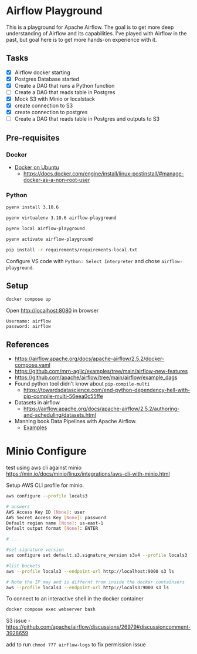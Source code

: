 # Airflow Playground


This is a playground for Apache Airflow. The goal is to get more deep understanding of Airflow and its capabilities. I've played with Airflow in the past, but goal here is to get more hands-on experience with it.


## Tasks

- [x] Airflow docker starting
- [x] Postgres Database started
- [x] Create a DAG that runs a Python function
- [ ] Create a DAG that reads table in Postgres
- [x] Mock S3 with Minio or localstack
- [x] create connection to S3
- [x] create connection to postgres
- [ ] Create a DAG that reads table in Postgres and outputs to S3

## Pre-requisites

### Docker

- [Docker on Ubuntu](https://docs.docker.com/engine/install/ubuntu/)
  - https://docs.docker.com/engine/install/linux-postinstall/#manage-docker-as-a-non-root-user


### Python

```bash
pyenv install 3.10.6

pyenv virtualenv 3.10.6 airflow-playground

pyenv local airflow-playground

pyenv activate airflow-playground

```

```bash
pip install -r requirements/requirements-local.txt
```


Configure VS code with `Python: Select Interpreter` and chose `airflow-playground`. 


## Setup

```bash
docker compose up
```

Open <http://localhost:8080> in browser


```
Username: airflow
password: airflow
```

## References

- https://airflow.apache.org/docs/apache-airflow/2.5.2/docker-compose.yaml
- https://github.com/mrn-aglic/examples/tree/main/airflow-new-features
- https://github.com/apache/airflow/tree/main/airflow/example_dags
- Found python tool didn't know about `pip-compile-multi`
  - https://towardsdatascience.com/end-python-dependency-hell-with-pip-compile-multi-56eea0c55ffe
- Datasets in airflow
  - https://airflow.apache.org/docs/apache-airflow/2.5.2/authoring-and-scheduling/datasets.html
- Manning book Data Pipelines with Apache Airflow. 
  - [Examples](https://github.com/BasPH/data-pipelines-with-apache-airflow)

# Minio Configure

test using aws cli against minio https://min.io/docs/minio/linux/integrations/aws-cli-with-minio.html

Setup AWS CLI profile for minio.

```bash
aws configure --profile locals3

# answers
AWS Access Key ID [None]: user
AWS Secret Access Key [None]: password
Default region name [None]: us-east-1
Default output format [None]: ENTER

# ... 

#set signature version
aws configure set default.s3.signature_version s3v4 --profile locals3

#list buckets
aws --profile locals3 --endpoint-url http://localhost:9000 s3 ls 

# Note the IP may and is differnt from inside the docker containsers
aws --profile locals3 --endpoint-url http://locals3:9000 s3 ls 
```

To connect to an interactive shell in the docker container

```bash
docker compose exec webserver bash
```

S3 issue - https://github.com/apache/airflow/discussions/26979#discussioncomment-3928659

add to run `chmod 777 airflow-logs` to fix permission issue
